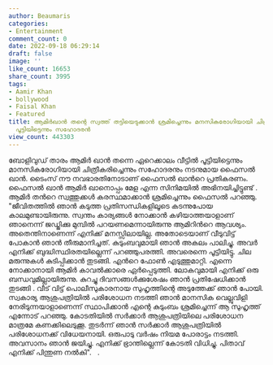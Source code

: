 ```yaml
---
author: Beaumaris
categories:
- Entertainment
comment_count: 0
date: 2022-09-18 06:29:14
draft: false
image: ''
like_count: 16653
share_count: 3995
tags:
- Aamir Khan
- bollywood
- Faisal Khan
- Featured
title: ആമിർഖാൻ തന്റെ സ്വത്ത് തട്ടിയെടുക്കാൻ ശ്രമിച്ചെന്നും മനസികരോഗിയായി ചിത്രീകരിച്ചു
  പൂട്ടിയിട്ടെന്നും സഹോദരൻ
view_count: 443303
---
```


ബോളിവുഡ് താരം ആമിർ ഖാന്‍ തന്നെ ഏറെക്കാലം വീട്ടിൽ പൂട്ടിയിട്ടെന്നും മാനസികരോഗിയായി ചിത്രീകരിച്ചെന്നും സഹോദരനും നടനുമായ ഫൈസൽ ഖാൻ. ടൈംസ് നൗ നവഭാരതിനോടാണ് ഫൈസല്‍ ഖാന്‍റെ പ്രതികരണം. ഫൈസല്‍ ഖാന്‍ ആമിര്‍ ഖാനൊപ്പം മേള എന്ന സിനിമയില്‍ അഭിനയിച്ചിട്ടുണ്ട് . ആമിര്‍ തന്‍റെ സ്വത്തുക്കള്‍ കരസ്ഥമാക്കാൻ ശ്രമിച്ചെന്നും ഫൈസല്‍ പറഞ്ഞു. "ജീവിതത്തിൽ ഞാൻ കടുത്ത പ്രതിസന്ധികളിലൂടെ കടന്നുപോയ കാലമുണ്ടായിരുന്നു. സ്വന്തം കാര്യങ്ങൾ നോക്കാൻ കഴിയാത്തയാളാണ് ഞാനെന്ന് ജഡ്ജിക്കു മുമ്പിൽ പറയണമെന്നായിരുന്നു ആമിറിന്‍റെ ആവശ്യം. അതെന്തിനാണെന്ന് എനിക്ക് മനസ്സിലായില്ല. അതോടെയാണ് വീടുവിട്ട് പോകാൻ ഞാൻ തീരുമാനിച്ചത്. കുടുംബവുമായി ഞാൻ അകലം പാലിച്ചു. അവര്‍ എനിക്ക് ബുദ്ധിസ്ഥിരതയില്ലെന്ന് പറഞ്ഞുപരത്തി. അവരെന്നെ പൂട്ടിയിട്ടു. ചില മരുന്നുകൾ കുടിപ്പിക്കാന്‍ തുടങ്ങി. എന്‍റെ ഫോണ്‍ എടുത്തുമാറ്റി. എന്നെ നോക്കാനായി ആമിർ കാവൽക്കാരെ ഏർപ്പെടുത്തി. ലോകവുമായി എനിക്ക് ഒരു ബന്ധവുമില്ലായിരുന്നു. കുറച്ചു ദിവസങ്ങൾക്കുശേഷം ഞാൻ പ്രതിഷേധിക്കാൻ തുടങ്ങി . വീട് വിട്ട് പൊലീസുകാരനായ സുഹൃത്തിന്റെ അടുത്തേക്ക് ഞാന്‍ പോയി. സ്വകാര്യ ആശുപത്രിയില്‍ പരിശോധന നടത്തി ഞാൻ മാനസിക വെല്ലുവിളി നേരിടുന്നയാളാണെന്ന് സ്ഥാപിക്കാൻ എന്റെ കുടുംബം ശ്രമിച്ചെന്ന് ആ സുഹൃത്ത് എന്നോട് പറഞ്ഞു. കോടതിയിൽ സർക്കാർ ആശുപത്രിയിലെ പരിശോധന മാത്രമേ കണക്കിലെടുക്കൂ. തുടർന്ന് ഞാൻ സർക്കാർ ആശുപത്രിയിൽ പരിശോധനക്ക് വിധേയനായി. ഒരുപാടു വർഷം നിയമ പോരാട്ടം നടത്തി. അവസാനം ഞാൻ ജയിച്ചു. എനിക്ക് ഭ്രാന്തില്ലെന്ന് കോടതി വിധിച്ചു. പിതാവ് എനിക്ക് പിന്തുണ നല്‍കി". &nbsp; .